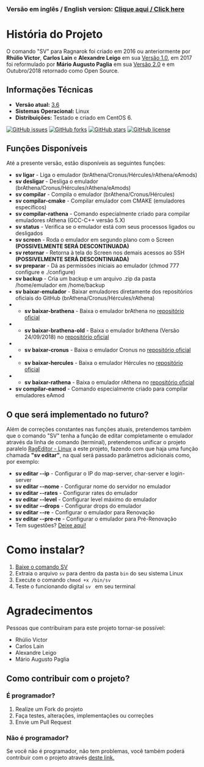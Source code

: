 ### Versão em inglês / English version: [Clique aqui / Click here](https://github.com/agenciah1code/ComandoSV-Ragnarok/blob/master/README-EN.md)

# História do Projeto

O comando "SV" para Ragnarok foi criado em 2016 ou anteriormente por **Rhúlio Victor**, **Carlos Lain** e **Alexandre Leigo** em sua  [Versão 1.0](https://github.com/agenciah1code/ComandoSV-Ragnarok/tree/v1.0), em 2017 foi reformulado por **Mário Augusto Paglia** em sua [Versão 2.0](https://github.com/agenciah1code/ComandoSV-Ragnarok/tree/v2.0) e em Outubro/2018 retornado como Open Source.

## Informações Técnicas

* **Versão atual:** [3.6](https://github.com/agenciah1code/ComandoSV-Ragnarok/tree/master)
* **Sistemas Operacional:** Linux 
* **Distribuições:** Testado e criado em CentOS 6.  

[![GitHub issues](https://img.shields.io/github/issues/agenciah1code/ComandoSV-Ragnarok.svg)](https://github.com/agenciah1code/ComandoSV-Ragnarok/issues)
[![GitHub forks](https://img.shields.io/github/forks/agenciah1code/ComandoSV-Ragnarok.svg)](https://github.com/agenciah1code/ComandoSV-Ragnarok/network)
[![GitHub stars](https://img.shields.io/github/stars/agenciah1code/ComandoSV-Ragnarok.svg)](https://github.com/agenciah1code/ComandoSV-Ragnarok/stargazers)
[![GitHub license](https://img.shields.io/github/license/agenciah1code/ComandoSV-Ragnarok.svg)](https://github.com/agenciah1code/ComandoSV-Ragnarok/blob/master/LICENSE)

## Funções Disponíveis

Até a presente versão, estão disponíveis as seguintes funções:

* **sv ligar** - Liga o emulador (brAthena/Cronus/Hércules/rAthena/eAmods)
* **sv desligar** - Desliga o emulador (brAthena/Cronus/Hércules/rAthena/eAmods)
* **sv compilar** - Compila o emulador (brAthena/Cronus/Hércules)
* **sv compilar-cmake** - Compilar emulador com CMAKE (emuladores específicos)
* **sv compilar-rathena** - Comando especialmente criado para compilar emuladores rAthena (GCC-C++ versão 5.X)
* **sv status** - Verifica se o emulador está com seus processos ligados ou desligados
* **sv screen** - Roda o emulador em segundo plano com o Screen **(POSSIVELMENTE SERÁ DESCONTINUADA)**
* **sv retornar** - Retorna à tela do Screen nos demais acessos ao SSH **(POSSIVELMENTE SERÁ DESCONTINUADA)**
* **sv preparar** - Dá as permissões iniciais ao emulador (chmod 777 configure e ./configure)
* **sv backup** - Cria um backup e um arquivo .zip da pasta /home/emulador em /home/backup
* **sv baixar-emulador** - Baixar emuladores diretamente dos repositórios oficiais do GitHub (brAthena/Cronus/Hércules/rAthena)
* * **sv baixar-brathena** - Baixa o emulador brAthena no [repositório oficial](https://github.com/brAthena/brAthena)
* * **sv baixar-brathena-old** - Baixa o emulador brAthena (Versão 24/09/2018) no [repositório oficial](https://github.com/brAthena/brAthena20180924)
* * **sv baixar-cronus** - Baixa o emulador Cronus no [repositório oficial](https://github.com/Cronus-Emulator/Cronus)
* * **sv baixar-hercules** - Baixa o emulador Hércules no [repositório oficial](https://github.com/HerculesWS/Hercules/)
* * **sv baixar-rathena** - Baixa o emulador rAthena no [repositório oficial](https://github.com/rathena/rathena)
* **sv compilar-eamod** - Comando especialmente criado para compilar emuladores eAmod

## O que será implementado no futuro?

Além de correções constantes nas funções atuais, pretendemos também que o comando "SV" tenha a função de editar completamente o emulador através da linha de comando (terminal), pretendemos unificar o projeto paralelo [RagEditor - Linux](https://github.com/agenciah1code/rageditor-linux) a este projeto, fazendo com que haja uma função chamada **"sv editar"**, na qual será passado parâmetros adicionais como, por exemplo:

* **sv editar --ip** - Configurar o IP do map-server, char-server  e login-server
* **sv editar --nome** - Configurar nome do servidor no emulador 
* **sv editar --rates** - Configurar rates do emulador
* **sv editar --level** - Configurar level máximo do emulador
* **sv editar --drops** - Configurar drops do emulador
* **sv editar --re** - Configurar o emulador para Renovação
* **sv editar --pre-re** - Configurar o emulador para Pré-Renovação
* Tem sugestões? [Deixe aqui!](https://github.com/agenciah1code/ComandoSV-Ragnarok/issues)

# Como instalar?

1. [Baixe o comando SV](https://github.com/agenciah1code/ComandoSV-Ragnarok/archive/master.zip)
2. Extraia o arquivo `sv` para dentro da pasta `bin` do seu sistema Linux
3. Execute o comando `chmod +x /bin/sv`
4. Teste o funcionando digital `sv ` em seu terminal

# Agradecimentos

Pessoas que contribuíram para este projeto tornar-se possível:

* Rhúlio Victor
* Carlos Lain
* Alexandre Leigo
* Mário Augusto Paglia

## Como contribuir com o projeto?

### É programador?

1. Realize um Fork do projeto
2. Faça testes, alterações, implementações ou correções
3. Envie um Pull Request

### Não é programador?

Se você não é programador, não tem problemas, você também poderá contribuir com o projeto através [deste link.](https://github.com/agenciah1code/ComandoSV-Ragnarok/issues)